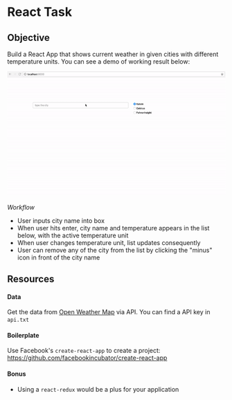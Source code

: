 # React Task

## Objective
Build a React App that shows current weather in given cities with different temperature units. You can see a demo of working result below:

![React Weather App](react-task-demo.gif)

*Workflow*

* User inputs city name into box
* When user hits enter, city name and temperature appears in the list below, with the active temperature unit
* When user changes temperature unit, list updates consequently
* User can remove any of the city from the list by clicking the "minus" icon in front of the city name


## Resources

#### Data
Get the data from [Open Weather Map](http://openweathermap.org) via API. You can find a API key in `api.txt`


#### Boilerplate
Use Facebook's `create-react-app` to create a project: https://github.com/facebookincubator/create-react-app


#### Bonus
* Using a `react-redux` would be a plus for your application
